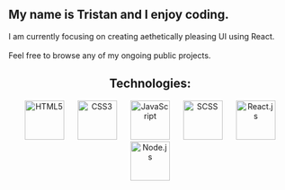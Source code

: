 
<h2 align="left">My name is Tristan and I enjoy coding.</h2>
I am currently focusing on creating aethetically pleasing UI using React.
<br /><br />
Feel free to browse any of my ongoing public projects. 
<h2 align="center">Technologies:</h2>
<p align="center">
  <img src="https://cdn.svgporn.com/logos/html-5.svg" alt="HTML5" width="70" hspace="10"/>
  <img src="https://cdn.svgporn.com/logos/css-3.svg" alt="CSS3" width="70" hspace="10"/>
  <img src="https://cdn.svgporn.com/logos/javascript.svg" alt="JavaScript" width="70" hspace="10"/>
  <img src="https://cdn.svgporn.com/logos/sass.svg" alt="SCSS" width="70" hspace="10"/>
  <img src="https://cdn.svgporn.com/logos/react.svg" alt="React.js" width="70" hspace="10"/>
  <img src="https://cdn.svgporn.com/logos/nodejs.svg" alt="Node.js" width="70" hspace="10"/>
</p>
